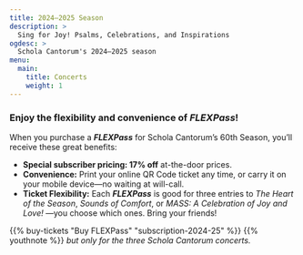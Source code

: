```yaml
---
title: 2024–2025 Season
description: >
  Sing for Joy! Psalms, Celebrations, and Inspirations
ogdesc: >
  Schola Cantorum's 2024–2025 season
menu:
  main:
    title: Concerts
    weight: 1
---
```


<a name="subscriptions"></a>

### Enjoy the flexibility and convenience of *FLEXPass*!

When you purchase a **_FLEXPass_** for Schola Cantorum&rsquo;s 60th Season, you&rsquo;ll receive these great benefits:

* **Special subscriber pricing: 17% off** at-the-door prices.
* **Convenience:** Print your online QR Code ticket any time, or carry it on
  your mobile device&mdash;no waiting at will-call.
* **Ticket Flexibility:** Each ***FLEXPass*** is good for three entries to _The Heart of the Season_, _Sounds of Comfort_, or _MASS: A Celebration of Joy and Love!_ &mdash;you choose which ones. Bring your friends!
  
{{% buy-tickets "Buy FLEXPass" "subscription-2024-25" %}}
{{% youthnote %}}
_but only for the three Schola Cantorum concerts._
